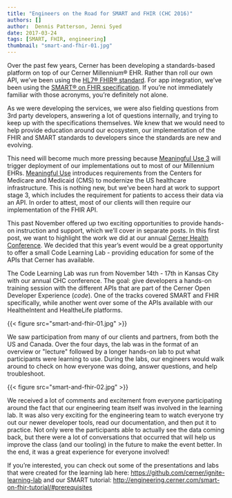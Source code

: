 ```yaml
---
title: "Engineers on the Road for SMART and FHIR (CHC 2016)"
authors: []
author:  Dennis Patterson, Jenni Syed
date: 2017-03-24
tags: [SMART, FHIR, engineering]
thumbnail: "smart-and-fhir-01.jpg"
---
```


Over the past few years, Cerner has been developing a standards-based platform on top of our Cerner Millennium® EHR.  Rather than roll our own API, we’ve been using the [HL7® FHIR® standard](http://hl7.org/fhir/overview-dev.html).  For app integration, we’ve been using the [SMART® on FHIR specification](http://docs.smarthealthit.org/).  If you’re not immediately familiar with those acronyms, you’re definitely not alone.

As we were developing the services, we were also fielding questions from 3rd party developers, answering a lot of questions internally, and trying to keep up with the specifications themselves. We knew that we would need to help provide education around our ecosystem, our implementation of the FHIR and SMART standards to developers since the standards are new and evolving.

This need will become much more pressing because [Meaningful Use 3](https://www.healthit.gov/providers-professionals/how-attain-meaningful-use) will trigger deployment of our implementations out to most of our Millennium EHRs.  [Meaningful Use](https://www.cdc.gov/ehrmeaningfuluse/introduction.html) introduces requirements from the Centers for Medicare and Medicaid (CMS) to modernize the US healthcare infrastructure.  This is nothing new, but we’ve been hard at work to support stage 3, which includes the requirement for patients to access their data via an API.  In order to attest, most of our clients will then require our implementation of the FHIR API.

This past November offered up two exciting opportunities to provide hands-on instruction and support, which we’ll cover in separate posts.  In this first post, we want to highlight the work we did at our annual [Cerner Health Conference](https://blogs.cerner.com/blog/CHC16-Summary-UK/).  We decided that this year’s event would be a great opportunity to offer a small Code Learning Lab - providing education for some of the APIs that Cerner has available.

The Code Learning Lab was run from November 14th - 17th in Kansas City with our annual CHC conference. The goal: give developers a hands-on training session with the different APIs that are part of the Cerner Open Developer Experience (_code_). One of the tracks covered SMART and FHIR specifically, while another went over some of the APIs available with our HealtheIntent and HealtheLife platforms. 

{{< figure src="smart-and-fhir-01.jpg" >}}

We saw participation from many of our clients and partners, from both the US and Canada. Over the four days, the lab was in the format of an overview or "lecture" followed by a longer hands-on lab to put what participants were learning to use. During the labs, our engineers would walk around to check on how everyone was doing, answer questions, and help troubleshoot.

{{< figure src="smart-and-fhir-02.jpg" >}}

We received a lot of comments and excitement from everyone participating around the fact that our engineering team itself was involved in the learning lab. It was also very exciting for the engineering team to watch everyone try out our newer developer tools, read our documentation, and then put it to practice. Not only were the participants able to actually see the data coming back, but there were a lot of conversations that occurred that will help us improve the class (and our tooling) in the future to make the event better. In the end, it was a great experience for everyone involved!

If you’re interested, you can check out some of the presentations and labs that were created for the learning lab here: https://github.com/cerner/ignite-learning-lab and our SMART tutorial: http://engineering.cerner.com/smart-on-fhir-tutorial/#prerequisites

